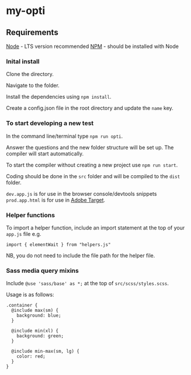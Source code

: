 # my-opti

## Requirements

[Node](https://nodejs.org/en/) - LTS version recommended
[NPM](https://www.npmjs.com/) - should be installed with Node

### Inital install

Clone the directory.

Navigate to the folder.

Install the dependencies using `npm install`.

Create a config.json file in the root directory and update the `name` key.

### To start developing a new test

In the command line/terminal type `npm run opti`.

Answer the questions and the new folder structure will be set up. The compiler will start automatically.

To start the compiler without creating a new project use `npm run start`.

Coding should be done in the `src` folder and will be compiled to the `dist` folder.

`dev.app.js` is for use in the browser console/devtools snippets
`prod.app.html` is for use in [Adobe Target](https://experience.adobe.com/#/@tuiukltd/target/activities).

### Helper functions

To import a helper function, include an import statement at the top of your `app.js` file e.g.

`import { elementWait } from "helpers.js"`

NB, you do not need to include the file path for the helper file.

### Sass media query mixins

Include `@use 'sass/base' as *;` at the top of `src/scss/styles.scss`.

Usage is as follows:

```
.container {
  @include max(sm) {
    background: blue;
  }

  @include min(xl) {
    background: green;
  }

  @include min-max(sm, lg) {
    color: red;
  }
}
```

